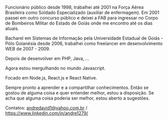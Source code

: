 Funcionário público desde 1998, trabalhei até 2001 na Força Aérea Brasileira como Soldado Especializado (auxiliar de enfermagem). Em 2001 passei em outro concurso público e deixei a FAB para ingressar no Corpo de Bombeiros Militar do Estado de Goiás onde me encontro até os dias atuais.

Bacharel em Sistemas de Informação pela Universidade Estadual de Goiás - Pólo Goianésia desde 2006, trabalhei como freelancer em desenvolvimento WEB de 2007 - 2009. 

Depois de desenvolver em PHP, Java, ...

Agora estou mergulhando no mundo Javascript.

Focado em Node.js, React.js e React Native.

Sempre pronto a aprender e a compartilhar conhecimentos. Então se gostou de alguma coisa e quer entender melhor, estou a disposição. Se acha que alguma coisa poderia ser melhor, estou aberto a sugestões.

Contatos: andredavid1@yahoo.com.br / https://www.linkedin.com/in/andre1279/



<!--
**andredavid1/andredavid1** is a ✨ _special_ ✨ repository because its `README.md` (this file) appears on your GitHub profile.

Here are some ideas to get you started:

- 🔭 I’m currently working on ...
- 🌱 I’m currently learning ...
- 👯 I’m looking to collaborate on ...
- 🤔 I’m looking for help with ...
- 💬 Ask me about ...
- 📫 How to reach me: ...
- 😄 Pronouns: ...
- ⚡ Fun fact: ...
-->
